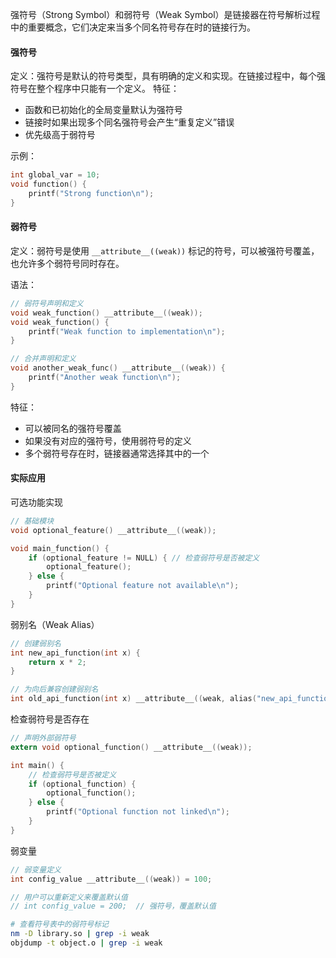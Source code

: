 强符号（Strong Symbol）和弱符号（Weak Symbol）是链接器在符号解析过程中的重要概念，它们决定来当多个同名符号存在时的链接行为。

#### 强符号
定义：强符号是默认的符号类型，具有明确的定义和实现。在链接过程中，每个强符号在整个程序中只能有一个定义。
特征：
- 函数和已初始化的全局变量默认为强符号
- 链接时如果出现多个同名强符号会产生“重复定义”错误
- 优先级高于弱符号

示例：
```c
int global_var = 10;
void function() {
	printf("Strong function\n");
}
```

#### 弱符号
定义：弱符号是使用 `__attribute__((weak))` 标记的符号，可以被强符号覆盖，也允许多个弱符号同时存在。

语法：
```c
// 弱符号声明和定义
void weak_function() __attribute__((weak));
void weak_function() {
	printf("Weak function to implementation\n");
}

// 合并声明和定义
void another_weak_func() __attribute__((weak)) {
	printf("Another weak function\n");
}
```

特征：
- 可以被同名的强符号覆盖
- 如果没有对应的强符号，使用弱符号的定义
- 多个弱符号存在时，链接器通常选择其中的一个

#### 实际应用
可选功能实现
```c
// 基础模块
void optional_feature() __attribute__((weak));

void main_function() {
	if (optional_feature != NULL) { // 检查弱符号是否被定义
		optional_feature();
	} else {
		printf("Optional feature not available\n");
	}
}
```

弱别名（Weak Alias）
```c
// 创建弱别名
int new_api_function(int x) {
	return x * 2;
}

// 为向后兼容创建弱别名
int old_api_function(int x) __attribute__((weak, alias("new_api_function")));
```

检查弱符号是否存在
```c
// 声明外部弱符号
extern void optional_function() __attribute__((weak));

int main() {
	// 检查弱符号是否被定义
	if (optional_function) {
		optional_function();
	} else {
		printf("Optional function not linked\n");
	}
}
```

弱变量
```c
// 弱变量定义
int config_value __attribute__((weak)) = 100;

// 用户可以重新定义来覆盖默认值
// int config_value = 200;  // 强符号，覆盖默认值
```

```bash
# 查看符号表中的弱符号标记
nm -D library.so | grep -i weak
objdump -t object.o | grep -i weak
```